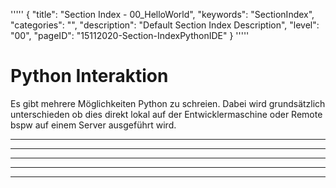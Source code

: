 '''''
{
"title": "Section Index - 00_HelloWorld",
"keywords": "SectionIndex",
"categories": "",
"description": "Default Section Index Description",
"level": "00",
"pageID": "15112020-Section-IndexPythonIDE"
}
'''''


<h1>Python Interaktion</i></h1>

Es gibt mehrere Möglichkeiten Python zu schreien. Dabei wird grundsätzlich unterschieden ob dies direkt lokal auf der Entwicklermaschine oder Remote bspw auf einem Server ausgeführt wird. 

<hr><hr><hr><hr><hr>